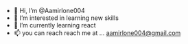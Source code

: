 - 👋 Hi, I’m @Aamirlone004
- 👀 I’m interested in learning new skills
- 🌱 I’m currently learning react
- 📫 you can reach reach me at ... aamirlone004@gmail.com

<!---
Aamirlone004/Aamirlone004 is a ✨ special ✨ repository because its `README.md` (this file) appears on your GitHub profile.
You can click the Preview link to take a look at your changes.
--->
